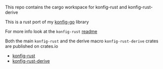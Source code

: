 This repo contains the cargo workspace for konfig-rust and konfig-rust-derive

This is a rust port of my [konfig-go](https://github.com/kociumba/konfig-go) library

For more info look at the `konfig-rust` [readme](https://github.com/kociumba/konfig-rust/tree/main/konfig-rust)

Both the main `konfig-rust` and the derive macro `konfig-rust-derive` crates are published on crates.io
- [konfig-rust](https://crates.io/crates/konfig-rust)
- [konfig-rust-derive](https://crates.io/crates/konfig-rust-derive)